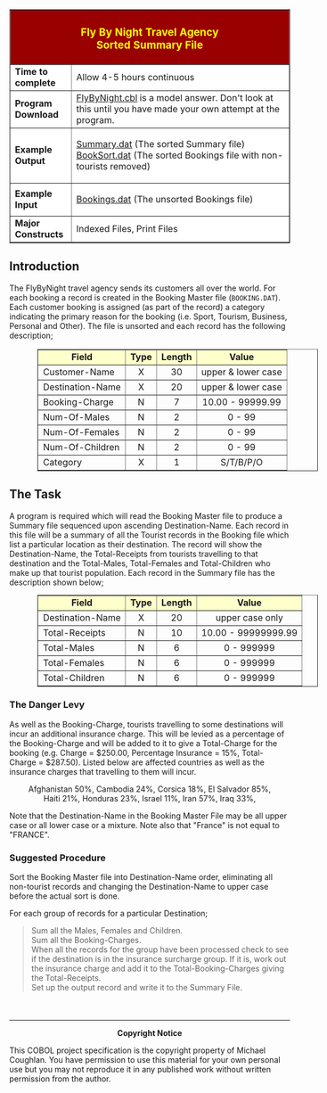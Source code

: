 <!-- FlyByNight Travel Agency Sorted Summary File (Exam Question) -->

<TABLE width="694" border="1" cellspacing="0" cellpadding="5">
  <TR> 
    <TD bgcolor="#990000" valign="middle" height="27" colspan="3"> 
      <H3 align="center"><FONT color="#FFFF00">Fly By Night Travel Agency</FONT><FONT color="#FFFF00"><BR>
        Sorted Summary File</FONT></H3>
    </TD>
  </TR>
  <TR> 
    <TD bgcolor="#FFFFFF" valign="middle" height="22" colspan="2"><B>Time to complete</B></TD>
    <TD bgcolor="#FFFFFF" width="78%" valign="middle" height="22">Allow 4-5 hours 
      continuous</TD>
  </TR>
  <TR> 
    <TD bgcolor="#FFFFFF" valign="middle" height="8" colspan="2"><B>Program Download</B></TD>
    <TD bgcolor="#FFFFFF" width="78%" valign="middle" height="8"><A href="FlyByNight.CBL">FlyByNight.cbl</A> 
      is a model answer. Don't look at this until you have made your own attempt 
      at the program.</TD>
  </TR>
  <TR> 
    <TD bgcolor="#FFFFFF" valign="middle" height="8" colspan="2"><B>Example Output 
      </B></TD>
    <TD bgcolor="#FFFFFF" width="78%" valign="middle" height="8"> 
      <P><A href="SUMMARY.DAT">Summary.dat</A> (The sorted Summary file)<BR>
        <A href="BOOKSORT.DAT">BookSort.dat</A> (The sorted Bookings file with 
        non-tourists removed)</P>
      </TD>
  </TR>
  <TR> 
    <TD bgcolor="#FFFFFF" valign="middle" height="22" colspan="2"><B>Example Input</B></TD>
    <TD bgcolor="#FFFFFF" width="78%" valign="middle" height="22"> 
      <P><A href="STUDPAY.DAT">Bookings.dat</A> (The unsorted Bookings file) </P>
    </TD>
  </TR>
  <TR> 
    <TD bgcolor="#FFFFFF" valign="middle" height="14" colspan="2"><B>Major Constructs</B></TD>
    <TD bgcolor="#FFFFFF" width="78%" valign="middle" height="14">Indexed Files, 
      Print Files</TD>
  </TR>
</table>

## <span id="introduction">Introduction</span>

The FlyByNight travel agency sends its customers all over the world. 
For each booking a record is created in the Booking Master file (`BOOKING.DAT`). 
Each customer booking is assigned (as part of the record) a category indicating the primary reason for the booking (i.e. Sport, Tourism, Business, Personal and Other). The file is unsorted and each record has the following description;

<TABLE border=1 width="400" style="margin-left:10%;">
  <TR bgcolor="#FFFFCC"> 
    <TD style="text-align:center;font-weight:bold;">Field</TD>
    <TD style="text-align:center;font-weight:bold;">Type</TD>
    <TD style="text-align:center;font-weight:bold;">Length</TD>
    <TD style="text-align:center;font-weight:bold;">Value</TD>
  </TR>
  <TR>
    <TD>Customer-Name</TD>
    <TD style="text-align:center;">X</TD>
    <TD style="text-align:center;">30</TD>
    <TD style="text-align:center;">upper &amp; lower case</TD>
  </TR>
  <TR>
    <TD>Destination-Name</TD>
    <TD style="text-align:center;">X</TD>
    <TD style="text-align:center;">20</TD>
    <TD style="text-align:center;">upper &amp; lower case</TD>
  </TR>
  <TR>
    <TD>Booking-Charge</TD>
    <TD style="text-align:center;">N</TD>
    <TD style="text-align:center;">7</TD>
    <TD style="text-align:center;">10.00 - 99999.99</TD>
  </TR>
  <TR>
    <TD>Num-Of-Males</TD>
    <TD style="text-align:center;">N</TD>
    <TD style="text-align:center;">2</TD>
    <TD style="text-align:center;">0 - 99</TD>
  </TR>
  <TR>
    <TD>Num-Of-Females</TD>
    <TD style="text-align:center;">N</TD>
    <TD style="text-align:center;">2</TD>
    <TD style="text-align:center;">0 - 99</TD>
  </TR>
  <TR>
    <TD>Num-Of-Children</TD>
    <TD style="text-align:center;">N</TD>
    <TD style="text-align:center;">2</TD>
    <TD style="text-align:center;">0 - 99</TD>
  </TR>
  <TR>
    <TD>Category</TD>
    <TD style="text-align:center;">X</TD>
    <TD style="text-align:center;">1</TD>
    <TD style="text-align:center;">S/T/B/P/O</TD>
  </TR>
</TABLE>

## The Task

A program is required which will read the Booking Master file to produce a Summary file sequenced upon ascending Destination-Name. Each record in this file will be a summary of all the Tourist records in the Booking file which list a particular location as their destination. The record will show the Destination-Name, the Total-Receipts from tourists travelling to that destination and the Total-Males, Total-Females and Total-Children who make up that tourist population. Each record in the Summary file has the description shown below;

<TABLE border=1 width="400" style="margin:0 10%; 0 10%;">
  <TR bgcolor="#FFFFCC">
    <TD style="text-align:center;font-weight:bold;">Field</TD>
    <TD style="text-align:center;font-weight:bold;">Type</TD>
    <TD style="text-align:center;font-weight:bold;">Length</TD>
    <TD style="text-align:center;font-weight:bold;">Value</TD>
  </TR>
  <TR>
    <TD>Destination-Name</TD>
    <TD style="text-align:center;">X</TD>
    <TD style="text-align:center;">20</TD>
    <TD style="text-align:center;">upper case only</TD>
  </TR>
  <TR>
    <TD>Total-Receipts</TD>
    <TD style="text-align:center;">N</TD>
    <TD style="text-align:center;">10</TD>
    <TD style="text-align:center;">10.00 - 99999999.99</TD>
  </TR>
  <TR>
    <TD>Total-Males</TD>
    <TD style="text-align:center;">N</TD>
    <TD style="text-align:center;">6</TD>
    <TD style="text-align:center;">0 - 999999</TD>
  </TR>
  <TR>
    <TD>Total-Females</TD>
    <TD style="text-align:center;">N</TD>
    <TD style="text-align:center;">6</TD>
    <TD style="text-align:center;">0 - 999999</DIV></TD>
  </TR>
  <TR>
    <TD>Total-Children</TD>
    <TD style="text-align:center;">N</TD>
    <TD style="text-align:center;">6</TD>
    <TD style="text-align:center;">0 - 999999</TD>
  </TR>
</TABLE>

### The Danger Levy

As well as the Booking-Charge, tourists travelling to some destinations will incur an additional insurance charge. This will be levied as a percentage of the Booking-Charge and will be added to it to give a Total-Charge for the booking (e.g. Charge = $250.00, Percentage Insurance = 15%, Total-Charge = $287.50). Listed below are affected countries as well as the insurance charges that travelling to them will incur.

<p style="text-align:center;"">
Afghanistan 50%, Cambodia 24%, Corsica 18%, El Salvador 85%,<br/>
Haiti 21%, Honduras 23%, Israel 11%, Iran 57%, Iraq 33%,
</p>

Note that the Destination-Name in the Booking Master File may be all upper case or all lower case or a mixture. Note also that &quot;France&quot; is not equal to &quot;FRANCE&quot;.

### Suggested Procedure

Sort the Booking Master file into Destination-Name order, eliminating all non-tourist records and changing the Destination-Name to upper case before the actual sort is done.

For each group of records for a particular Destination;

<blockquote>
Sum all the Males, Females and Children.<br/>
Sum all the Booking-Charges.<br/>
When all the records for the group have been processed check to see if the destination is in the insurance surcharge group. If it is, work out the insurance charge and add it to the Total-Booking-Charges giving the Total-Receipts. <br/>
Set up the output record and write it to the Summary File.
</blockquote>

<p style="margin:50px 0 0 0;"><hr/></p>
<P style="text-align:center;font-size:-1;font-weight:bold;">Copyright Notice</P>
<P style="font-size:-1;">
This COBOL project specification is the copyright property of Michael Coughlan. You have permission to use this material for your own personal use but you may not reproduce it in any published work without written permission from the author.</FONT>
</P>
